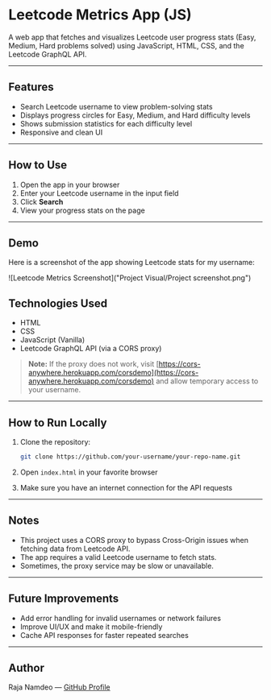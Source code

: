 # Leetcode Metrics App (JS)

A web app that fetches and visualizes Leetcode user progress stats (Easy, Medium, Hard problems solved) using JavaScript, HTML, CSS, and the Leetcode GraphQL API.

---
## Features

- Search Leetcode username to view problem-solving stats
- Displays progress circles for Easy, Medium, and Hard difficulty levels
- Shows submission statistics for each difficulty level
- Responsive and clean UI

---
## How to Use

1. Open the app in your browser  
2. Enter your Leetcode username in the input field  
3. Click **Search**  
4. View your progress stats on the page

---
## Demo

Here is a screenshot of the app showing Leetcode stats for my username:

![Leetcode Metrics Screenshot]("Project Visual/Project screenshot.png")



## Technologies Used

- HTML  
- CSS  
- JavaScript (Vanilla)  
- Leetcode GraphQL API (via a CORS proxy)

> **Note:** If the proxy does not work, visit [https://cors-anywhere.herokuapp.com/corsdemo](https://cors-anywhere.herokuapp.com/corsdemo) and allow temporary access to your username.

---

## How to Run Locally

1. Clone the repository:

    ```bash
    git clone https://github.com/your-username/your-repo-name.git
    ```

2. Open `index.html` in your favorite browser  
3. Make sure you have an internet connection for the API requests

---

## Notes

- This project uses a CORS proxy to bypass Cross-Origin issues when fetching data from Leetcode API.  
- The app requires a valid Leetcode username to fetch stats.  
- Sometimes, the proxy service may be slow or unavailable.

---

## Future Improvements

- Add error handling for invalid usernames or network failures  
- Improve UI/UX and make it mobile-friendly  
- Cache API responses for faster repeated searches

---

## Author

Raja Namdeo — [GitHub Profile](https://github.com/RajaNamdeo13)
